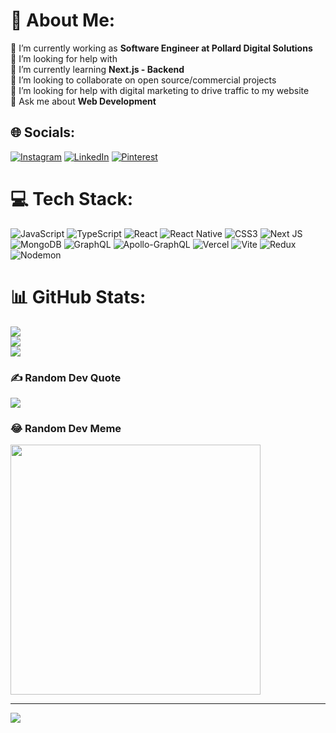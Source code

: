 # 💫 About Me:
🔭 I’m currently working as **Software Engineer at Pollard Digital Solutions**<br>🤝 I’m looking for help with<br>🌱 I’m currently learning **Next.js - Backend**<br>👯 I’m looking to collaborate on open source/commercial projects<br>🤔 I’m looking for help with digital marketing to drive traffic to my website<br>💬 Ask me about **Web Development**<br>


## 🌐 Socials:
[![Instagram](https://img.shields.io/badge/Instagram-%23E4405F.svg?logo=Instagram&logoColor=white)](https://instagram.com/rpopoviic) [![LinkedIn](https://img.shields.io/badge/LinkedIn-%230077B5.svg?logo=linkedin&logoColor=white)](https://linkedin.com/in/radojicapopovic) [![Pinterest](https://img.shields.io/badge/Pinterest-%23E60023.svg?logo=Pinterest&logoColor=white)](https://pinterest.com/rpopovicdev) 

# 💻 Tech Stack:
![JavaScript](https://img.shields.io/badge/javascript-%23323330.svg?style=for-the-badge&logo=javascript&logoColor=%23F7DF1E) ![TypeScript](https://img.shields.io/badge/typescript-%23007ACC.svg?style=for-the-badge&logo=typescript&logoColor=white) ![React](https://img.shields.io/badge/react-%2320232a.svg?style=for-the-badge&logo=react&logoColor=%2361DAFB) ![React Native](https://img.shields.io/badge/react_native-%2320232a.svg?style=for-the-badge&logo=react&logoColor=%2361DAFB) ![CSS3](https://img.shields.io/badge/css3-%231572B6.svg?style=for-the-badge&logo=css3&logoColor=white) ![Next JS](https://img.shields.io/badge/Next-black?style=for-the-badge&logo=next.js&logoColor=white) ![MongoDB](https://img.shields.io/badge/MongoDB-%234ea94b.svg?style=for-the-badge&logo=mongodb&logoColor=white) ![GraphQL](https://img.shields.io/badge/-GraphQL-E10098?style=for-the-badge&logo=graphql&logoColor=white) ![Apollo-GraphQL](https://img.shields.io/badge/-ApolloGraphQL-311C87?style=for-the-badge&logo=apollo-graphql) ![Vercel](https://img.shields.io/badge/vercel-%23000000.svg?style=for-the-badge&logo=vercel&logoColor=white) ![Vite](https://img.shields.io/badge/vite-%23646CFF.svg?style=for-the-badge&logo=vite&logoColor=white) ![Redux](https://img.shields.io/badge/redux-%23593d88.svg?style=for-the-badge&logo=redux&logoColor=white) ![Nodemon](https://img.shields.io/badge/NODEMON-%23323330.svg?style=for-the-badge&logo=nodemon&logoColor=%BBDEAD)
# 📊 GitHub Stats:
![](https://github-readme-stats.vercel.app/api?username=radojicapopovicdev&theme=dark&hide_border=false&include_all_commits=false&count_private=false)<br/>
![](https://github-readme-streak-stats.herokuapp.com/?user=radojicapopovicdev&theme=dark&hide_border=false)<br/>
![](https://github-readme-stats.vercel.app/api/top-langs/?username=radojicapopovicdev&theme=dark&hide_border=false&include_all_commits=false&count_private=false&layout=compact)

### ✍️ Random Dev Quote
![](https://quotes-github-readme.vercel.app/api?type=horizontal&theme=radical)

### 😂 Random Dev Meme
<img src='https://randommeme-five.vercel.app/' style="height: 400px;"/>

---
[![](https://visitcount.itsvg.in/api?id=radojicapopovicdev&icon=0&color=0)](https://visitcount.itsvg.in)

<!-- Proudly created with GPRM ( https://gprm.itsvg.in ) -->
